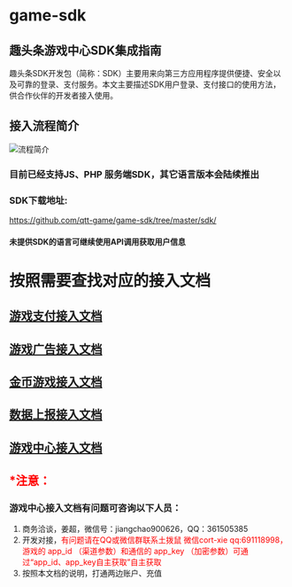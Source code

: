 # game-sdk

## 趣头条游戏中心SDK集成指南
趣头条SDK开发包（简称：SDK）主要用来向第三方应用程序提供便捷、安全以及可靠的登录、支付服务。本文主要描述SDK用户登录、支付接口的使用方法，供合作伙伴的开发者接入使用。
## 接入流程简介
![流程简介](/out/1.png "流程简介")
### 目前已经支持JS、PHP 服务端SDK，其它语言版本会陆续推出

### SDK下载地址: 
https://github.com/qtt-game/game-sdk/tree/master/sdk/
#### 未提供SDK的语言可继续使用API调用获取用户信息

# 按照需要查找对应的接入文档
<!-- ## [趣头条游戏SDK接入指南](趣头条游戏SDK接入指南.md) -->

## [游戏支付接入文档](游戏支付接入文档.md)
## [游戏广告接入文档](游戏广告接入文档.md)
## [金币游戏接入文档](金币游戏接入文档.md)
## [数据上报接入文档](数据上报接入文档.md)
## [游戏中心接入文档](游戏中心接入文档.md)

## <font color=#FF0000>*注意：</font>
### 游戏中心接入文档有问题可咨询以下人员：
1. 商务洽谈，姜超，微信号：jiangchao900626，QQ：361505385
2. 开发对接，<font color=#FF0000>有问题请在QQ或微信群联系土拨鼠 微信cort-xie qq:691118998，游戏的 app_id （渠道参数）和通信的 app_key （加密参数）可通过“app_id、app_key自主获取”自主获取</font>
3. 按照本文档的说明，打通两边账户、充值
